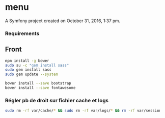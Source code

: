 menu
====

A Symfony project created on October 31, 2016, 1:37 pm.

### Requirements

Front
----
```bash
npm install -g bower
sudo su -c "gem install sass"
sudo gem install sass
sudo gem update --system

bower install --save bootstrap
bower install --save fontawesome
```

### Régler pb de droit sur fichier cache et logs
```bash
sudo rm -rf var/cache/* && sudo rm -rf var/logs/* && rm -rf var/sessions/* && HTTPDUSER=`ps aux | grep -E '[a]pache| && [h]ttpd|[_]www|[w]ww-data|[n]ginx' | grep -v root | head -1 | cut -d\  -f1` && sudo setfacl -R -m u:"$HTTPDUSER":rwX -m u:`whoami`:rwX var/cache var/logs var/sessions && sudo setfacl -dR -m u:"$HTTPDUSER":rwX -m u:`whoami`:rwX var/cache var/logs var/sessions
```
